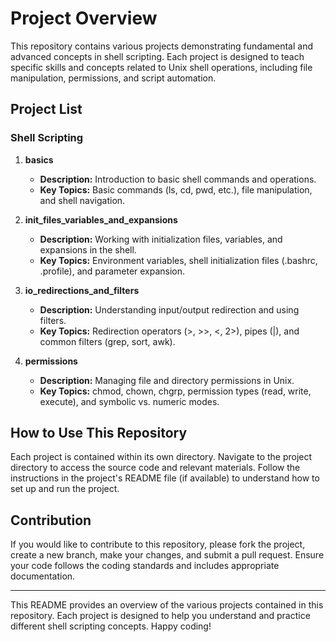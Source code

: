 # Project Overview

This repository contains various projects demonstrating fundamental and advanced concepts in shell scripting. Each project is designed to teach specific skills and concepts related to Unix shell operations, including file manipulation, permissions, and script automation.

## Project List

### Shell Scripting

1. **basics**
   - **Description:** Introduction to basic shell commands and operations.
   - **Key Topics:** Basic commands (ls, cd, pwd, etc.), file manipulation, and shell navigation.

2. **init_files_variables_and_expansions**
   - **Description:** Working with initialization files, variables, and expansions in the shell.
   - **Key Topics:** Environment variables, shell initialization files (.bashrc, .profile), and parameter expansion.

3. **io_redirections_and_filters**
   - **Description:** Understanding input/output redirection and using filters.
   - **Key Topics:** Redirection operators (>, >>, <, 2>), pipes (|), and common filters (grep, sort, awk).

4. **permissions**
   - **Description:** Managing file and directory permissions in Unix.
   - **Key Topics:** chmod, chown, chgrp, permission types (read, write, execute), and symbolic vs. numeric modes.

## How to Use This Repository

Each project is contained within its own directory. Navigate to the project directory to access the source code and relevant materials. Follow the instructions in the project's README file (if available) to understand how to set up and run the project.

## Contribution

If you would like to contribute to this repository, please fork the project, create a new branch, make your changes, and submit a pull request. Ensure your code follows the coding standards and includes appropriate documentation.

---

This README provides an overview of the various projects contained in this repository. Each project is designed to help you understand and practice different shell scripting concepts. Happy coding!
